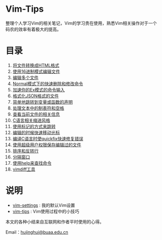 Vim-Tips
==================
整理个人学习Vim的相关笔记，Vim的学习贵在使用，熟悉Vim相关操作对于一个码农的效率有着极大的提高。

目录
==================
1. [将文件转换成HTML格式](https://github.com/Jeanhwea/Vim-Tips/blob/master/vim-tips/convert-current-file-to-html.md)
2. [使用16进制模式编辑文件](https://github.com/Jeanhwea/Vim-Tips/blob/master/vim-tips/edit-a-file-in-hex-mode.md)
3. [编辑多个文件](https://github.com/Jeanhwea/Vim-Tips/blob/master/vim-tips/edit-more-than-one-file.md)
4. [Normal模式下的快速删除和修改命令](https://github.com/Jeanhwea/Vim-Tips/blob/master/vim-tips/fast-normal-mode-command-on-deleting-and-changing.md)
5. [加速你的Ex模式的命令输入](https://github.com/Jeanhwea/Vim-Tips/blob/master/vim-tips/fast-your-Ex-mode-command.md)
6. [格式化JSON格式的文件](https://github.com/Jeanhwea/Vim-Tips/blob/master/vim-tips/format-json-file.md)
7. [简单地跳转到变量或函数的声明](https://github.com/Jeanhwea/Vim-Tips/blob/master/vim-tips/go-to-declaration-of-variables-and-functions.md)
8. [处理文本中的制表符和空格](https://github.com/Jeanhwea/Vim-Tips/blob/master/vim-tips/handle-tabs-and-spaces.md)
9. [查看当前文件的相关信息](https://github.com/Jeanhwea/Vim-Tips/blob/master/vim-tips/info-some-detail-on-current-file.md)
10. [C语言相关缩进风格](https://github.com/Jeanhwea/Vim-Tips/blob/master/vim-tips/Intent-c-style-text.md)
11. [使用标记的方式来跳转](https://github.com/Jeanhwea/Vim-Tips/blob/master/vim-tips/move-around-using-marks.md)
12. [编辑的时候快速移动光标](https://github.com/Jeanhwea/Vim-Tips/blob/master/vim-tips/move-faster-while-editing.md)
13. [编译C语言时使quickfix快速修复错误](https://github.com/Jeanhwea/Vim-Tips/blob/master/vim-tips/qiuckfix-errors-while-compiling-c-source-files.md)
14. [使用超级用户权限保存编辑过的文件](https://github.com/Jeanhwea/Vim-Tips/blob/master/vim-tips/save-a-file-as-the-super-user.md)
15. [排序和反转行](https://github.com/Jeanhwea/Vim-Tips/blob/master/vim-tips/sort-and-reverse-lines.md)
16. [分隔窗口](https://github.com/Jeanhwea/Vim-Tips/blob/master/vim-tips/split-windows.md)
17. [使用help来查找命令](https://github.com/Jeanhwea/Vim-Tips/blob/master/vim-tips/use-help-command.md)
18. [vimdiff工具](https://github.com/Jeanhwea/Vim-Tips/blob/master/vim-tips/vimdiff-tools.md)

说明
================

* [vim-settings](https://github.com/Jeanhwea/Vim-Tips/tree/master/vim-settings) : 我的默认Vim设置
* [vim-tips](https://github.com/Jeanhwea/Vim-Tips/tree/master/vim-tips) : Vim使用过程中的小技巧

本文的各种小结来自互联网和作者平时使用的心得。

Email：hujinghui@buaa.edu.cn
